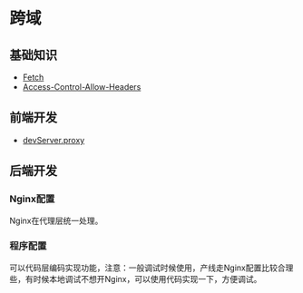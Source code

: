 # 跨域

## 基础知识

* [Fetch](https://fetch.spec.whatwg.org/#http-cors-protocol)
* [Access-Control-Allow-Headers](https://developer.mozilla.org/en-US/docs/Web/HTTP/Headers/Access-Control-Allow-Headers)

## 前端开发

* [devServer.proxy
](https://webpack.js.org/configuration/dev-server/#devserverproxy)

## 后端开发

### Nginx配置

Nginx在代理层统一处理。

### 程序配置

可以代码层编码实现功能，注意：一般调试时候使用，产线走Nginx配置比较合理些，有时候本地调试不想开Nginx，可以使用代码实现一下，方便调试。
